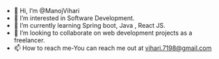 - 👋 Hi, I’m @ManojVihari
- 👀 I’m interested in Software Development.
- 🌱 I’m currently learning Spring boot, Java , React JS.
- 💞️ I’m looking to collaborate on web development projects as a freelancer.
- 📫 How to reach me-You can reach me out at vihari.7198@gmail.com

<!---
ManojVihari/ManojVihari is a ✨ special ✨ repository because its `README.md` (this file) appears on your GitHub profile.
You can click the Preview link to take a look at your changes.
--->
